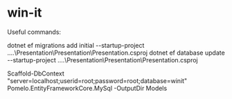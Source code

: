 # win-it

Useful commands:

dotnet ef migrations add initial --startup-project ..\..\Presentation\Presentation\Presentation.csproj
dotnet ef database update --startup-project ..\..\Presentation\Presentation\Presentation.csproj

Scaffold-DbContext "server=localhost;userid=root;password=root;database=winit" Pomelo.EntityFrameworkCore.MySql -OutputDir Models